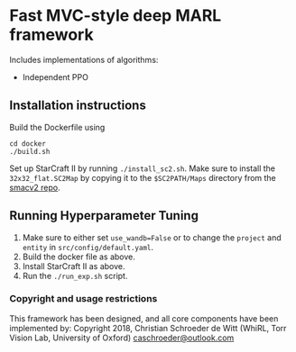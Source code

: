 # Fast MVC-style deep MARL framework

Includes implementations of algorithms:
- Independent PPO

## Installation instructions

Build the Dockerfile using 
```
cd docker
./build.sh
```

Set up StarCraft II by running `./install_sc2.sh`. Make sure to install the `32x32_flat.SC2Map` by copying it to the `$SC2PATH/Maps` directory from 
the [smacv2 repo](https://github.com/oxwhirl/smacv2).

## Running Hyperparameter Tuning

1. Make sure to either set `use_wandb=False` or to change the `project` and `entity` in `src/config/default.yaml`.
2. Build the docker file as above.
3. Install StarCraft II as above.
4. Run the `./run_exp.sh` script.


### Copyright and usage restrictions

This framework has been designed, and all core components have been implemented by:
Copyright 2018, Christian Schroeder de Witt (WhiRL, Torr Vision Lab, University of Oxford)
caschroeder@outlook.com
